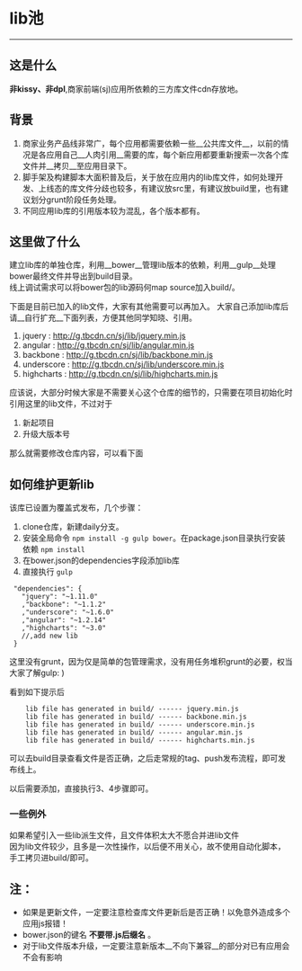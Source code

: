 # lib池
-----
## 这是什么

__非kissy、非dpl__,商家前端(sj)应用所依赖的三方库文件cdn存放地。

## 背景


1. 商家业务产品线非常广，每个应用都需要依赖一些__公共库文件__，以前的情况是各应用自己__人肉引用__需要的库，每个新应用都要重新搜索一次各个库文件并__拷贝__至应用目录下。
2. 脚手架及构建脚本大面积普及后，关于放在应用内的lib库文件，如何处理开发、上线态的库文件分歧也较多，有建议放src里，有建议放build里，也有建议划分grunt阶段任务处理。
3. 不同应用lib库的引用版本较为混乱，各个版本都有。

## 这里做了什么

建立lib库的单独仓库，利用__bower__管理lib版本的依赖，利用__gulp__处理bower最终文件并导出到build目录。     
线上调试需求可以将bower包的lib源码何map source加入build/。    

下面是目前已加入的lib文件，大家有其他需要可以再加入。
大家自己添加lib库后请__自行扩充__下面列表，方便其他同学知晓、引用。

1. jquery : http://g.tbcdn.cn/sj/lib/jquery.min.js
2. angular : http://g.tbcdn.cn/sj/lib/angular.min.js
3. backbone : http://g.tbcdn.cn/sj/lib/backbone.min.js
4. underscore : http://g.tbcdn.cn/sj/lib/underscore.min.js
5. highcharts : http://g.tbcdn.cn/sj/lib/highcharts.min.js


应该说，大部分时候大家是不需要关心这个仓库的细节的，只需要在项目初始化时引用这里的lib文件，不过对于

1. 新起项目
2. 升级大版本号

那么就需要修改仓库内容，可以看下面

## 如何维护更新lib

该库已设置为覆盖式发布，几个步骤：

1. clone仓库，新建daily分支。
2. 安装全局命令 `npm install -g gulp bower`。在package.json目录执行安装依赖 `npm install` 
3. 在bower.json的dependencies字段添加lib库
4. 直接执行 `gulp`

 ```
  "dependencies": {
    "jquery": "~1.11.0"
    ,"backbone": "~1.1.2"
    ,"underscore": "~1.6.0"
    ,"angular": "~1.2.14"
    ,"highcharts": "~3.0"
    //,add new lib
  }
```

这里没有grunt，因为仅是简单的包管理需求，没有用任务堆积grunt的必要，权当大家了解gulp: )

看到如下提示后

```
    lib file has generated in build/ ------ jquery.min.js
    lib file has generated in build/ ------ backbone.min.js
    lib file has generated in build/ ------ underscore.min.js
    lib file has generated in build/ ------ angular.min.js
    lib file has generated in build/ ------ highcharts.min.js
```

可以去build目录查看文件是否正确，之后走常规的tag、push发布流程，即可发布线上。

以后需要添加，直接执行3、4步骤即可。

### 一些例外

如果希望引入一些lib派生文件，且文件体积太大不愿合并进lib文件    
因为lib文件较少，且多是一次性操作，以后便不用关心，故不使用自动化脚本，手工拷贝进build/即可。


## 注：

* 如果是更新文件，一定要注意检查库文件更新后是否正确！以免意外造成多个应用js报错！
* bower.json的键名 __不要带.js后缀名__ 。
* 对于lib文件版本升级，一定要注意新版本__不向下兼容__的部分对已有应用会不会有影响




